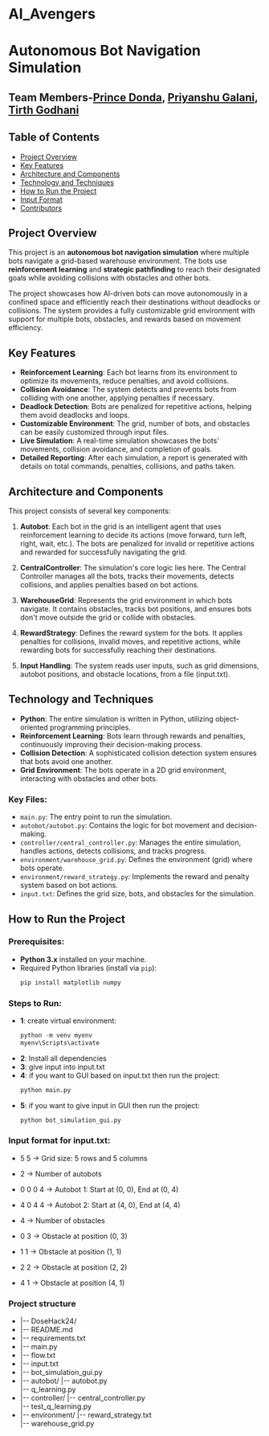 # AI_Avengers
# Autonomous Bot Navigation Simulation
## Team Members-<a href="https://github.com/pdonda06" target="_blank">Prince Donda</a>, <a href="https://github.com/priyanshu6091" target="_blank">Priyanshu Galani</a>, <a href="https://github.com/tirthgodhani" target="_blank">Tirth Godhani</a>
## Table of Contents
- [Project Overview](#project-overview)
- [Key Features](#key-features)
- [Architecture and Components](#architecture-and-components)
- [Technology and Techniques](#technology-and-techniques)
- [How to Run the Project](#how-to-run-the-project)
- [Input Format](#input-format)
- [Contributors](#contributors)

## Project Overview

This project is an **autonomous bot navigation simulation** where multiple bots navigate a grid-based warehouse environment. The bots use **reinforcement learning** and **strategic pathfinding** to reach their designated goals while avoiding collisions with obstacles and other bots.

The project showcases how AI-driven bots can move autonomously in a confined space and efficiently reach their destinations without deadlocks or collisions. The system provides a fully customizable grid environment with support for multiple bots, obstacles, and rewards based on movement efficiency.

## Key Features

- **Reinforcement Learning**: Each bot learns from its environment to optimize its movements, reduce penalties, and avoid collisions.
- **Collision Avoidance**: The system detects and prevents bots from colliding with one another, applying penalties if necessary.
- **Deadlock Detection**: Bots are penalized for repetitive actions, helping them avoid deadlocks and loops.
- **Customizable Environment**: The grid, number of bots, and obstacles can be easily customized through input files.
- **Live Simulation**: A real-time simulation showcases the bots' movements, collision avoidance, and completion of goals.
- **Detailed Reporting**: After each simulation, a report is generated with details on total commands, penalties, collisions, and paths taken.

## Architecture and Components

This project consists of several key components:

1. **Autobot**: Each bot in the grid is an intelligent agent that uses reinforcement learning to decide its actions (move forward, turn left, right, wait, etc.). The bots are penalized for invalid or repetitive actions and rewarded for successfully navigating the grid.

2. **CentralController**: The simulation's core logic lies here. The Central Controller manages all the bots, tracks their movements, detects collisions, and applies penalties based on bot actions.

3. **WarehouseGrid**: Represents the grid environment in which bots navigate. It contains obstacles, tracks bot positions, and ensures bots don't move outside the grid or collide with obstacles.

4. **RewardStrategy**: Defines the reward system for the bots. It applies penalties for collisions, invalid moves, and repetitive actions, while rewarding bots for successfully reaching their destinations.

5. **Input Handling**: The system reads user inputs, such as grid dimensions, autobot positions, and obstacle locations, from a file (input.txt).

## Technology and Techniques

- **Python**: The entire simulation is written in Python, utilizing object-oriented programming principles.
- **Reinforcement Learning**: Bots learn through rewards and penalties, continuously improving their decision-making process.
- **Collision Detection**: A sophisticated collision detection system ensures that bots avoid one another.
- **Grid Environment**: The bots operate in a 2D grid environment, interacting with obstacles and other bots.


### Key Files:
- `main.py`: The entry point to run the simulation.
- `autobot/autobot.py`: Contains the logic for bot movement and decision-making.
- `controller/central_controller.py`: Manages the entire simulation, handles actions, detects collisions, and tracks progress.
- `environment/warehouse_grid.py`: Defines the environment (grid) where bots operate.
- `environment/reward_strategy.py`: Implements the reward and penalty system based on bot actions.
- `input.txt`: Defines the grid size, bots, and obstacles for the simulation.

## How to Run the Project

### Prerequisites:
- **Python 3.x** installed on your machine.
- Required Python libraries (install via `pip`):
  ```bash
  pip install matplotlib numpy

### Steps to Run:

- **1**: create virtual environment:
   ```python
  python -m venv myenv
  myenv\Scripts\activate
- **2**: Install all dependencies
- **3**: give input into input.txt
- **4**: if you want to GUI based on input.txt then run the project:
  ```python
  python main.py
- **5**: if you want to give input in GUI then run the project:
  ```python
  python bot_simulation_gui.py


### Input format for input.txt:
- 5 5              -> Grid size: 5 rows and 5 columns
- 2                -> Number of autobots

- 0 0 0 4          -> Autobot 1: Start at (0, 0), End at (0, 4)
- 4 0 4 4          -> Autobot 2: Start at (4, 0), End at (4, 4)

- 4                -> Number of obstacles

- 0 3              -> Obstacle at position (0, 3)
- 1 1              -> Obstacle at position (1, 1)
- 2 2              -> Obstacle at position (2, 2)
- 4 1              -> Obstacle at position (4, 1)


### Project structure
- |-- DoseHack24/
-   |-- README.md           
-   |-- requirements.txt    
-   |-- main.py             
-   |-- flow.txt      
-   |-- input.txt    
-   |-- bot_simulation_gui.py
-   |-- autobot/
       |-- autobot.py   
       |-- q_learning.py   
-   |-- controller/
       |-- central_controller.py   
       |-- test_q_learning.py      
-   |-- environment/
       |-- reward_strategy.txt        
       |-- warehouse_grid.py                   

